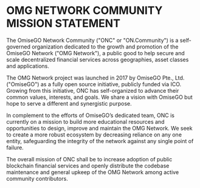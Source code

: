# OMG NETWORK COMMUNITY MISSION STATEMENT

The OmiseGO Network Community ("ONC" or "ON.Community") is a self-governed organization dedicated to the growth and promotion of the OmiseGO Network ("OMG Network"), a public good to help secure and scale decentralized financial services across geographies, asset classes and applications.

The OMG Network project was launched in 2017 by OmiseGO Pte., Ltd. ("OmiseGO") as a fully open source initiative, publicly funded via ICO. Growing from this initiative, ONC has self-organized to advance their common values, interests, and goals. We share a vision with OmiseGO but hope to serve a different and synergistic purpose.

In complement to the efforts of OmiseGO’s dedicated team, ONC is currently on a mission to build more educational resources and opportunities to design, improve and maintain the OMG Network. We seek to create a more robust ecosystem by decreasing reliance on any one entity, safeguarding the integrity of the network against any single point of failure.

The overall mission of ONC shall be to increase adoption of public blockchain financial services and openly distribute the codebase maintenance and general upkeep of the OMG Network among active community contributors.
